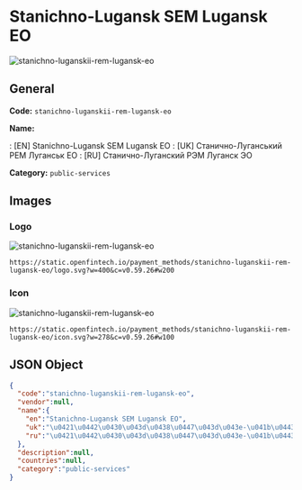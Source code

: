
# Stanichno-Lugansk SEM Lugansk EO 
![stanichno-luganskii-rem-lugansk-eo](https://static.openfintech.io/payment_methods/stanichno-luganskii-rem-lugansk-eo/logo.svg?w=400&c=v0.59.26#w200)  

## General 
**Code:** `stanichno-luganskii-rem-lugansk-eo` 
 
**Name:** 
 
:	[EN] Stanichno-Lugansk SEM Lugansk EO 
:	[UK] Станично-Луганський РЕМ Луганськ ЕО 
:	[RU] Станично-Луганский РЭМ Луганск ЭО 
 
**Category:** `public-services` 
 

## Images 

### Logo 
![stanichno-luganskii-rem-lugansk-eo](https://static.openfintech.io/payment_methods/stanichno-luganskii-rem-lugansk-eo/logo.svg?w=400&c=v0.59.26#w200)  

```
https://static.openfintech.io/payment_methods/stanichno-luganskii-rem-lugansk-eo/logo.svg?w=400&c=v0.59.26#w200
```  

### Icon 
![stanichno-luganskii-rem-lugansk-eo](https://static.openfintech.io/payment_methods/stanichno-luganskii-rem-lugansk-eo/icon.svg?w=278&c=v0.59.26#w100)  

```
https://static.openfintech.io/payment_methods/stanichno-luganskii-rem-lugansk-eo/icon.svg?w=278&c=v0.59.26#w100
```  

## JSON Object 

```json
{
  "code":"stanichno-luganskii-rem-lugansk-eo",
  "vendor":null,
  "name":{
    "en":"Stanichno-Lugansk SEM Lugansk EO",
    "uk":"\u0421\u0442\u0430\u043d\u0438\u0447\u043d\u043e-\u041b\u0443\u0433\u0430\u043d\u0441\u044c\u043a\u0438\u0439 \u0420\u0415\u041c \u041b\u0443\u0433\u0430\u043d\u0441\u044c\u043a \u0415\u041e",
    "ru":"\u0421\u0442\u0430\u043d\u0438\u0447\u043d\u043e-\u041b\u0443\u0433\u0430\u043d\u0441\u043a\u0438\u0439 \u0420\u042d\u041c \u041b\u0443\u0433\u0430\u043d\u0441\u043a \u042d\u041e"
  },
  "description":null,
  "countries":null,
  "category":"public-services"
}
```  
